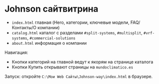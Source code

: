﻿# Johnson  сайтвитрина

- `index.html`  главная (Hero, категории, ключевые модели, FAQ/Контакты/О компании)
- `catalog.html`  каталог с разделами `#split-systems`, `#multisplit`, `#vrf-systems`, `#commercial-solutions`
- `about.html`  информация о компании

Навигация:
- Кнопки категорий на главной ведут к якорям на странице каталога
- Кнопки Купить открывают страницы на `mundoclimatico.es`

Запуск: откройте `C:\Мои Web Сайты\Johnson-way\index.html` в браузере.
